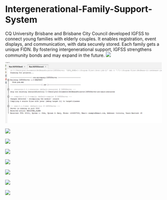 # Intergenerational-Family-Support-System
CQ University Brisbane and Brisbane City Council developed IGFSS to connect young families with elderly couples. It enables registration, event displays, and communication, with data securely stored. Each family gets a unique FIDN.  By fostering intergenerational support, IGFSS strengthens community bonds and may expand in the future.
![](Screenshots/tc1.png.png)

![](Screenshots/tc1.1.png)

![](Screenshots/tc2.png.png)

![](Screenshots/tc3.png.png)

![](Screenshots/tc4.png.png)

![](Screenshots/tc4.1.png.png)

![](Screenshots/tc5.png.png)

![](Screenshots/tc6.png.png)

![](Screenshots/tc7.png.png)



